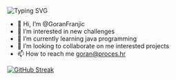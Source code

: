 
![Typing SVG](https://readme-typing-svg.demolab.com?font=Fira+Code&pause=1000&width=435&lines=+Goran+enters+Java+PHP+programming+;and+welcomes+you!!!!!!!!)

  
- 👋 Hi, I’m @GoranFranjic
- 👀 I’m interested in new  challenges
- 🌱 I’m currently learning java programming
- 💞️ I’m looking to collaborate on  me interested projects
- 📫 How to reach me goran@proces.hr

[![GitHub Streak](https://streak-stats.demolab.com/?user=GoranFranjic&theme=dark)](https://git.io/streak-stats)

<!---
GoranFranjic/GoranFranjic is a ✨ special ✨ repository because its `README.md` (this file) appears on your GitHub profile.
You can click the Preview link to take a look at your changes.
--->
